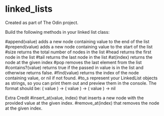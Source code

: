 # linked_lists

Created as part of The Odin project.

Build the following methods in your linked list class:

  #append(value) adds a new node containing value to the end of the list
  #prepend(value) adds a new node containing value to the start of the list
  #size returns the total number of nodes in the list
  #head returns the first node in the list
  #tail returns the last node in the list
  #at(index) returns the node at the given index
  #pop removes the last element from the list
  #contains?(value) returns true if the passed in value is in the list and otherwise returns false.
  #find(value) returns the index of the node containing value, or nil if not found.
  #to_s represent your LinkedList objects as strings, so you can print them out and preview them in the console. The format should be: ( value ) -> ( value ) -> ( value ) -> nil

Extra Credit
  #insert_at(value, index) that inserts a new node with the provided value at the given index.
  #remove_at(index) that removes the node at the given index.
